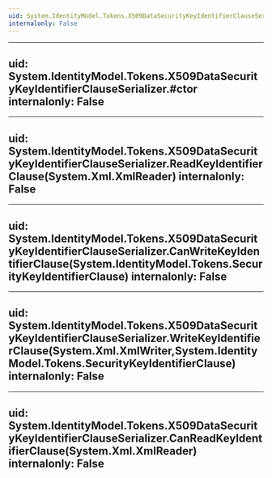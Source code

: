 ```yaml
---
uid: System.IdentityModel.Tokens.X509DataSecurityKeyIdentifierClauseSerializer
internalonly: False
---
```


---
uid: System.IdentityModel.Tokens.X509DataSecurityKeyIdentifierClauseSerializer.#ctor
internalonly: False
---

---
uid: System.IdentityModel.Tokens.X509DataSecurityKeyIdentifierClauseSerializer.ReadKeyIdentifierClause(System.Xml.XmlReader)
internalonly: False
---

---
uid: System.IdentityModel.Tokens.X509DataSecurityKeyIdentifierClauseSerializer.CanWriteKeyIdentifierClause(System.IdentityModel.Tokens.SecurityKeyIdentifierClause)
internalonly: False
---

---
uid: System.IdentityModel.Tokens.X509DataSecurityKeyIdentifierClauseSerializer.WriteKeyIdentifierClause(System.Xml.XmlWriter,System.IdentityModel.Tokens.SecurityKeyIdentifierClause)
internalonly: False
---

---
uid: System.IdentityModel.Tokens.X509DataSecurityKeyIdentifierClauseSerializer.CanReadKeyIdentifierClause(System.Xml.XmlReader)
internalonly: False
---
